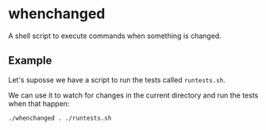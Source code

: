 # whenchanged
A shell script to execute commands when something is changed.

## Example
Let's suposse we have a script to run the tests called `runtests.sh`. 

We can use it to watch for changes in the current directory and run the tests when that happen: 

`./whenchanged . ./runtests.sh`
